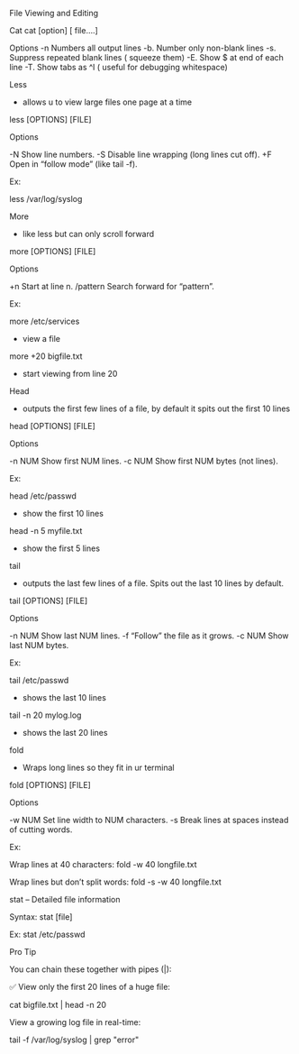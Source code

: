 File Viewing and Editing

Cat
cat [option] [ file….]

Options
-n     Numbers all output lines
-b.    Number only non-blank lines
-s.    Suppress repeated blank lines ( squeeze  them)
-E.    Show $ at end of each line
-T.    Show tabs as ^I ( useful for debugging whitespace)

Less
- allows u to view large files one page at a time

less [OPTIONS] [FILE]

Options

-N	Show line numbers.
-S	Disable line wrapping (long lines cut off).
+F	Open in “follow mode” (like tail -f).

Ex:

less /var/log/syslog

More
- like less but can only scroll forward

more [OPTIONS] [FILE]

Options

	
+n	Start at line n.
/pattern	Search forward for “pattern”.

Ex:

more /etc/services
 - view a file

more +20 bigfile.txt
- start viewing from line 20


Head
- outputs the first few lines of a file, by default it spits out the first 10 lines

head [OPTIONS] [FILE]

Options

	
-n NUM	Show first NUM lines.
-c NUM	Show first NUM bytes (not lines).

Ex:

head /etc/passwd
- show the first 10 lines

head -n 5 myfile.txt
- show the first 5 lines


tail
- outputs the last few lines of a file. Spits out the last 10 lines by default.

tail [OPTIONS] [FILE]

Options

-n NUM	Show last NUM lines.
-f	“Follow” the file as it grows.
-c NUM	Show last NUM bytes.

Ex:

tail /etc/passwd
- shows the last 10 lines

tail -n 20 mylog.log
- shows the last 20 lines

fold
- Wraps long lines so they fit in ur terminal

fold [OPTIONS] [FILE]

Options

-w NUM	Set line width to NUM characters.
-s	Break lines at spaces instead of cutting words.

Ex:

Wrap lines at 40 characters:
fold -w 40 longfile.txt

Wrap lines but don’t split words:
fold -s -w 40 longfile.txt

stat – Detailed file information

Syntax:
stat [file]

Ex:
stat /etc/passwd


Pro Tip

You can chain these together with pipes (|):

✅ View only the first 20 lines of a huge file:

cat bigfile.txt | head -n 20

View a growing log file in real-time:

tail -f /var/log/syslog | grep "error"



